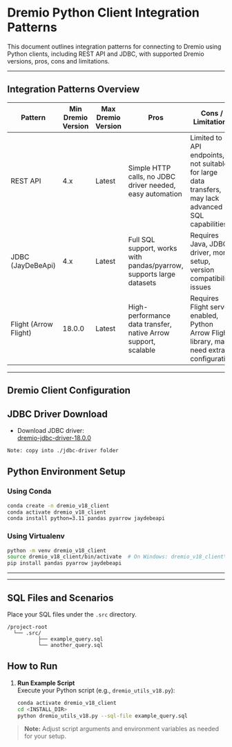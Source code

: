 # Dremio Python Client Integration Patterns

This document outlines integration patterns for connecting to Dremio using Python clients, including REST API and JDBC, with supported Dremio versions, pros, cons and limitations.

---

## Integration Patterns Overview

| Pattern              | Min Dremio Version | Max Dremio Version | Pros                                                                 | Cons / Limitations                                                                                  |
|----------------------|-------------------|-------------------|----------------------------------------------------------------------|-----------------------------------------------------------------------------------------------------|
| REST API             | 4.x               | Latest            | Simple HTTP calls, no JDBC driver needed, easy automation            | Limited to API endpoints, not suitable for large data transfers, may lack advanced SQL capabilities |
| JDBC (JayDeBeApi)    | 4.x            | Latest            | Full SQL support, works with pandas/pyarrow, supports large datasets | Requires Java, JDBC driver, more setup, version compatibility issues                                |
| Flight (Arrow Flight)| 18.0.0            | Latest            | High-performance data transfer, native Arrow support, scalable       | Requires Flight server enabled, Python Arrow Flight library, may need extra configuration           |

---

## Dremio Client Configuration

## JDBC Driver Download

 - Download JDBC driver:   
            [dremio-jdbc-driver-18.0.0](https://download.dremio.com/jdbc-driver/18.0.0-202109101536100970-a32fc9f4/dremio-jdbc-driver-18.0.0-202109101536100970-a32fc9f4.jar)

 `Note: copy into ./jdbc-driver folder`

## Python Environment Setup

### Using Conda

```bash
conda create -n dremio_v18_client
conda activate dremio_v18_client
conda install python=3.11 pandas pyarrow jaydebeapi
```

### Using Virtualenv

```bash
python -m venv dremio_v18_client
source dremio_v18_client/bin/activate  # On Windows: dremio_v18_client\Scripts\activate
pip install pandas pyarrow jaydebeapi
```

---



---

## SQL Files and Scenarios

Place your SQL files under the `.src` directory.

```
/project-root
  └── .src/
          ├── example_query.sql
          └── another_query.sql
```

## How to Run

1. **Run Example Script**  
    Execute your Python script (e.g., `dremio_utils_v18.py`):
    ```bash
    conda activate dremio_v18_client
    cd <INSTALL_DIR>
    python dremio_utils_v18.py --sql-file example_query.sql
    ```


> **Note:** Adjust script arguments and environment variables as needed for your setup.
